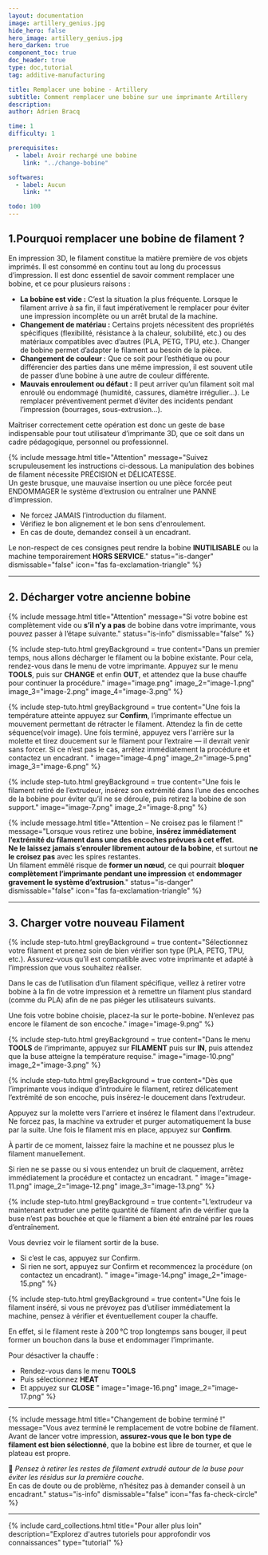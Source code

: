 ```yaml
---
layout: documentation
image: artillery_genius.jpg
hide_hero: false
hero_image: artillery_genius.jpg
hero_darken: true
component_toc: true
doc_header: true
type: doc,tutorial
tag: additive-manufacturing

title: Remplacer une bobine - Artillery
subtitle: Comment remplacer une bobine sur une imprimante Artillery
description: 
author: Adrien Bracq

time: 1
difficulty: 1

prerequisites:
  - label: Avoir rechargé une bobine
    link: "../change-bobine"

softwares: 
  - label: Aucun
    link: ""

todo: 100
---
```


## 1.Pourquoi remplacer une bobine de filament ?

En impression 3D, le filament constitue la matière première de vos objets imprimés. Il est consommé en continu tout au long du processus d’impression. Il est donc essentiel de savoir comment remplacer une bobine, et ce pour plusieurs raisons :

- **La bobine est vide :** C’est la situation la plus fréquente. Lorsque le filament arrive à sa fin, il faut impérativement le remplacer pour éviter une impression incomplète ou un arrêt brutal de la machine.
- **Changement de matériau :** Certains projets nécessitent des propriétés spécifiques (flexibilité, résistance à la chaleur, solubilité, etc.) ou des matériaux compatibles avec d’autres (PLA, PETG, TPU, etc.). Changer de bobine permet d’adapter le filament au besoin de la pièce.
- **Changement de couleur :** Que ce soit pour l’esthétique ou pour différencier des parties dans une même impression, il est souvent utile de passer d’une bobine à une autre de couleur différente.
- **Mauvais enroulement ou défaut :** Il peut arriver qu’un filament soit mal enroulé ou endommagé (humidité, cassures, diamètre irrégulier…). Le remplacer préventivement permet d’éviter des incidents pendant l’impression (bourrages, sous-extrusion…).

Maîtriser correctement cette opération est donc un geste de base indispensable pour tout utilisateur d’imprimante 3D, que ce soit dans un cadre pédagogique, personnel ou professionnel.

{% include message.html 
title="Attention" 
message="Suivez scrupuleusement les instructions ci-dessous. La manipulation des bobines de filament nécessite PRÉCISION et DÉLICATESSE.  
Un geste brusque, une mauvaise insertion ou une pièce forcée peut ENDOMMAGER le système d’extrusion ou entraîner une PANNE d’impression.  
  
- Ne forcez JAMAIS l’introduction du filament.  
- Vérifiez le bon alignement et le bon sens d'enroulement.   
- En cas de doute, demandez conseil à un encadrant.  
  
Le non-respect de ces consignes peut rendre la bobine **INUTILISABLE** ou la machine temporairement **HORS SERVICE**." 
status="is-danger" 
dismissable="false" 
icon="fas fa-exclamation-triangle" 
%}

---

## 2. Décharger votre ancienne bobine

{% include message.html 
title="Attention" 
message="Si votre bobine est complètement vide ou **s’il n’y a pas** de bobine dans votre imprimante, vous pouvez passer à l’étape suivante." 
status="is-info" 
dismissable="false" 
%}

{% include step-tuto.html 
greyBackground = true
content="Dans un premier temps, nous allons décharger le filament ou la bobine existante. Pour cela, rendez-vous dans le menu de votre imprimante. Appuyez sur le menu **TOOLS**, puis sur **CHANGE** et enfin **OUT**, et attendez que la buse chauffe pour continuer la procédure."
image="image.png"
image_2="image-1.png"
image_3="image-2.png"
image_4="image-3.png" %}


{% include step-tuto.html 
greyBackground = true
content="Une fois la température atteinte appuyez sur **Confirm**, l’imprimante effectue un mouvement permettant de rétracter le filament. Attendez la fin de cette séquence(voir image). Une fois terminé, appuyez vers l'arrière sur la molette et tirez doucement sur le filament pour l’extraire — il devrait venir sans forcer. Si ce n’est pas le cas, arrêtez immédiatement la procédure et contactez un encadrant. " 
image="image-4.png"
image_2="image-5.png"
image_3="image-6.png" %}


{% include step-tuto.html 
greyBackground = true
content="Une fois le filament retiré de l’extrudeur, insérez son extrémité dans l’une des encoches de la bobine pour éviter qu’il ne se déroule, puis retirez la bobine de son support." 
image="image-7.png"
image_2="image-8.png" %}


{% include message.html 
title="Attention – Ne croisez pas le filament !" 
message="Lorsque vous retirez une bobine, **insérez immédiatement l’extrémité du filament dans une des encoches prévues à cet effet**.  
**Ne le laissez jamais s’enrouler librement autour de la bobine**, et surtout **ne le croisez pas** avec les spires restantes.  
Un filament emmêlé risque de **former un nœud**, ce qui pourrait **bloquer complètement l’imprimante pendant une impression** et **endommager gravement le système d’extrusion**." 
status="is-danger" 
dismissable="false" 
icon="fas fa-exclamation-triangle" 
%}

---

## 3. Charger votre nouveau Filament

{% include step-tuto.html 
greyBackground = true
content="Sélectionnez votre filament et prenez soin de bien vérifier son type (PLA, PETG, TPU, etc.). Assurez-vous qu’il est compatible avec votre imprimante et adapté à l’impression que vous souhaitez réaliser.

Dans le cas de l’utilisation d’un filament spécifique, veillez à retirer votre bobine à la fin de votre impression et à remettre un filament plus standard (comme du PLA) afin de ne pas piéger les utilisateurs suivants.

Une fois votre bobine choisie, placez-la sur le porte-bobine. N’enlevez pas encore le filament de son encoche." 
image="image-9.png" %}


{% include step-tuto.html 
greyBackground = true
content="Dans le menu **TOOLS** de l’imprimante, appuyez sur **FILAMENT** puis sur **IN**, puis attendez que la buse atteigne la température requise." 
image="image-10.png"
image_2="image-3.png" %}


{% include step-tuto.html 
greyBackground = true
content="Dès que l’imprimante vous indique d’introduire le filament, retirez délicatement l’extrémité de son encoche, puis insérez-le doucement dans l’extrudeur.

Appuyez sur la molette vers l'arriere et insérez le filament dans l'extrudeur. Ne forcez pas, la machine va extruder et purger automatiquement la buse par la suite. Une fois le filament mis en place, appuyez sur **Confirm**. 

À partir de ce moment, laissez faire la machine et ne poussez plus le filament manuellement.

Si rien ne se passe ou si vous entendez un bruit de claquement, arrêtez immédiatement la procédure et contactez un encadrant. " 
image="image-11.png"
image_2="image-12.png"
image_3="image-13.png" %}


{% include step-tuto.html 
greyBackground = true
content="L’extrudeur va maintenant extruder une petite quantité de filament afin de vérifier que la buse n’est pas bouchée et que le filament a bien été entraîné par les roues d’entraînement.

Vous devriez voir le filament sortir de la buse.

- Si c’est le cas, appuyez sur Confirm.
- Si rien ne sort, appuyez sur Confirm et recommencez la procédure (on contactez un encadrant).
" 
image="image-14.png" 
image_2="image-15.png" %}


{% include step-tuto.html 
greyBackground = true
content="Une fois le filament inséré, si vous ne prévoyez pas d’utiliser immédiatement la machine, pensez à vérifier et éventuellement couper la chauffe.

En effet, si le filament reste à 200 °C trop longtemps sans bouger, il peut former un bouchon dans la buse et endommager l’imprimante.

Pour désactiver la chauffe :

- Rendez-vous dans le menu **TOOLS**
- Puis sélectionnez **HEAT**
- Et appuyez sur **CLOSE** " 
image="image-16.png"
image_2="image-17.png" %}

---

{% include message.html 
title="Changement de bobine terminé !" 
message="Vous avez terminé le remplacement de votre bobine de filament.  
Avant de lancer votre impression, **assurez-vous que le bon type de filament est bien sélectionné**, que la bobine est libre de tourner, et que le plateau est propre.  

🧼 *Pensez à retirer les restes de filament extrudé autour de la buse pour éviter les résidus sur la première couche.*  
En cas de doute ou de problème, n’hésitez pas à demander conseil à un encadrant." 
status="is-info" 
dismissable="false" 
icon="fas fa-check-circle" 
%}

---

{%
  include card_collections.html
  title="Pour aller plus loin"
  description="Explorez d'autres tutoriels pour approfondir vos connaissances"
  type="tutorial"
%}